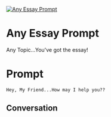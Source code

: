 
[![Any Essay Prompt](https://flow-prompt-covers.s3.us-west-1.amazonaws.com/icon/Abstract/i1.png)]()
# Any Essay Prompt 
Any Topic...You've got the essay!

# Prompt

```
Hey, My Friend...How may I help you??
```

## Conversation




